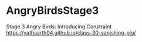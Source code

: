 # AngryBirdsStage3
Stage 3 Angry Birds: Introducing Constraint
https://yathaarth04.github.io/class-30-vanishing-pig/
